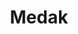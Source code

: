 ---
title: Medak
thumbnail: /assets/images/medak/medak.jpg
featured_image: /assets/images/medak/medak.jpg
categories:
    - travel
tags:
    - featured
    - hyderabad-getaways
---